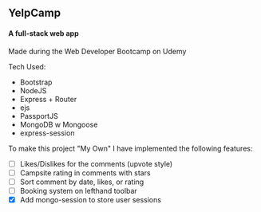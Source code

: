 ## YelpCamp
#### A full-stack web app
Made during the Web Developer Bootcamp on Udemy

Tech Used:
- Bootstrap
- NodeJS
- Express + Router
- ejs
- PassportJS
- MongoDB w Mongoose
- express-session

To make this project "My Own" I have implemented the following features:

- [ ] Likes/Dislikes for the comments (upvote style)
- [ ] Campsite rating in comments with stars
- [ ] Sort comment by date, likes, or rating
- [ ] Booking system on lefthand toolbar
- [x] Add mongo-session to store user sessions
